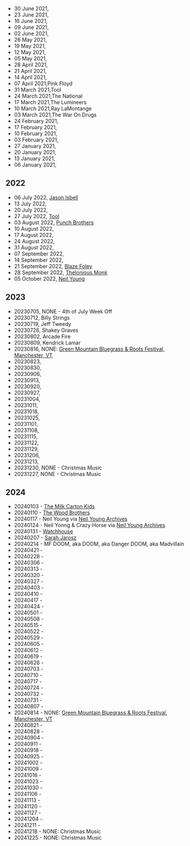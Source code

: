 - 30 June 2021,
- 23 June 2021,
- 16 June 2021,
- 09 June 2021,
- 02 June 2021,
- 26 May 2021,
- 19 May 2021,
- 12 May 2021,
- 05 May 2021,
- 28 April 2021,
- 21 April 2021,
- 14 April 2021,
- 07 April 2021,Pink Floyd
- 31 March 2021,Tool
- 24 March 2021,The National
- 17 March 2021,The Lumineers
- 10 March 2021,Ray LaMontange
- 03 March 2021,The War On Drugs
- 24 February 2021,
- 17 February 2021,
- 10 February 2021,
- 03 February 2021,
- 27 January 2021,
- 20 January 2021,
- 13 January 2021,
- 06 January 2021,


## 2022
- 06 July 2022, [Jason Isbell](https://open.spotify.com/artist/3Lg3FGwBxOGuefqekQzRUf?si=QS0goE--T62PK0yhJYAQ7w)
- 13 July 2022, 
- 20 July 2022, 
- 27 July 2022, [Tool](https://open.spotify.com/artist/2yEwvVSSSUkcLeSTNyHKh8?si=0au6BLNjTjWjMx0ZPwXmEg)
- 03 August 2022, [Punch Brothers](https://open.spotify.com/artist/4gFssfOmWNY3LfIZ3zyoy4?si=3ELEkNEFQLWMjO4ZedEGnw)
- 10 August 2022,
- 17 August 2022,
- 24 August 2022,
- 31 August 2022,
- 07 September 2022,
- 14 September 2022,
- 21 September 2022, [Blaze Foley](https://open.spotify.com/artist/1TlScGwN8MmIZ7kIYGjSZA?si=v47U_0gBSGaaaBZIm1UM1w)
- 28 September 2022, [Thelonious Monk](https://open.spotify.com/artist/4PDpGtF16XpqvXxsrFwQnN?si=izMhwaNQRNilmaBo60lmtg)
- 05 October 2022, [Neil Young]()

## 2023
- 20230705, NONE - 4th of July Week Off
- 20230712, Billy Strings
- 20230719, Jeff Tweedy
- 20230726, Shakey Graves
- 20230802, Arcade Fire
- 20230809, Kendrick Lamar
- 20230816, NONE: [Green Mountain Bluegrass & Roots Festival, Manchester, VT](https://www.greenmountainbluegrass.com/)
- 20230823, 
- 20230830, 
- 20230906, 
- 20230913, 
- 20230920, 
- 20230927, 
- 20231004, 
- 20231011, 
- 20231018, 
- 20231025, 
- 20231101, 
- 20231108, 
- 20231115, 
- 20231122, 
- 20231129, 
- 20231206, 
- 20231213, 
- 20231230, NONE - Christmas Music 
- 20231227, NONE - Christmas Music

## 2024
- 20240103 - [The Milk Carton Kids](https://open.spotify.com/artist/7fxtWEwKKrFaykKItspdYg?si=VPZE6xZGRmG56ku7_bvXpg)
- 20240110 - [The Wood Brothers](https://open.spotify.com/artist/6FxuPrpa8phaP3Xn73emhT?si=oFnw_UakSPyoYAFl-gHWFg)
- 20240117 - Neil Young via [Neil Young Archives](https://neilyoungarchives.com/)
- 20240124 - Neil Yonng & Crazy Horse via [Neil Young Archives](https://neilyoungarchives.com/)
- 20240131 - [Watchhouse](https://open.spotify.com/artist/675tsBPpaZtqyiBwEf3ZEP?si=dewwBOl0RR2NjfjGUzWQqw)
- 20240207 - [Sarah Jarosz](https://open.spotify.com/artist/6nFBonVf7Lqaj05R0v5VGJ?si=jWKbjMdSSd-6q0PM_n8w7A)
- 20240214 - MF DOOM, aka DOOM, aka Danger DOOM, aka Madvillain
- 20240421 -
- 20240228 -
- 20240306 -
- 20240313 -
- 20240320 -
- 20240327 -
- 20240403 -
- 20240410 -
- 20240417 -
- 20240424 -
- 20240501 -
- 20240508 -
- 20240515 -
- 20240522 -
- 20240529 -
- 20240605 -
- 20240612 -
- 20240619 -
- 20240626 -
- 20240703 -
- 20240710 -
- 20240717 -
- 20240724 -
- 20240732 -
- 20240731 -
- 20240807 - 
- 20240814 - NONE: [Green Mountain Bluegrass & Roots Festival, Manchester, VT](https://www.greenmountainbluegrass.com/)
- 20240821 -
- 20240828 -
- 20240904 -
- 20240911 -
- 20240918 -
- 20240925 -
- 20241002 -
- 20241009 -
- 20241016 -
- 20241023 -
- 20241030 -
- 20241106 -
- 20241113 -
- 20241120 -
- 20241127 -
- 20241204 -
- 20241211 -
- 20241218 - NONE: Christmas Music
- 20241225 - NONE: Christmas Music
